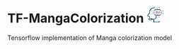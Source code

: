 # TF-MangaColorization ![](Media/AI_icon.png)
Tensorflow implementation of Manga colorization model
